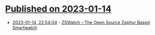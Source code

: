 # [Published on 2023-01-14](index.md)

* [2023-01-14, 22:54:04](https://news.ycombinator.com/item?id=34384941) - [ZSWatch – The Open Source Zephyr Based Smartwatch](https://github.com/jakkra/ZSWatch)

